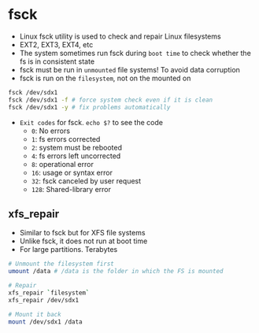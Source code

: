 # fsck

- Linux fsck utility is used to check and repair Linux filesystems
- EXT2, EXT3, EXT4, etc
- The system sometimes run fsck during `boot time` to check whether the fs is in consistent state
- fsck must be run in `unmounted` file systems! To avoid data corruption
- fsck is run on the `filesystem`, not on the mounted on

```sh
fsck /dev/sdx1
fsck /dev/sdx1 -f # force system check even if it is clean
fsck /dev/sdx1 -y # fix problems automatically

```

- `Exit codes` for fsck. `echo $?` to see the code
  - `0`: No errors
  - `1`: fs errors corrected
  - `2`: system must be rebooted
  - `4`: fs errors left uncorrected
  - `8`: operational error
  - `16`: usage or syntax error
  - `32`: fsck canceled by user request
  - `128`: Shared-library error

## xfs_repair

- Similar to fsck but for XFS file systems
- Unlike fsck, it does not run at boot time
- For large partitions. Terabytes

```sh
# Unmount the filesystem first
umount /data # /data is the folder in which the FS is mounted

# Repair
xfs_repair `filesystem`
xfs_repair /dev/sdx1

# Mount it back
mount /dev/sdx1 /data
```
